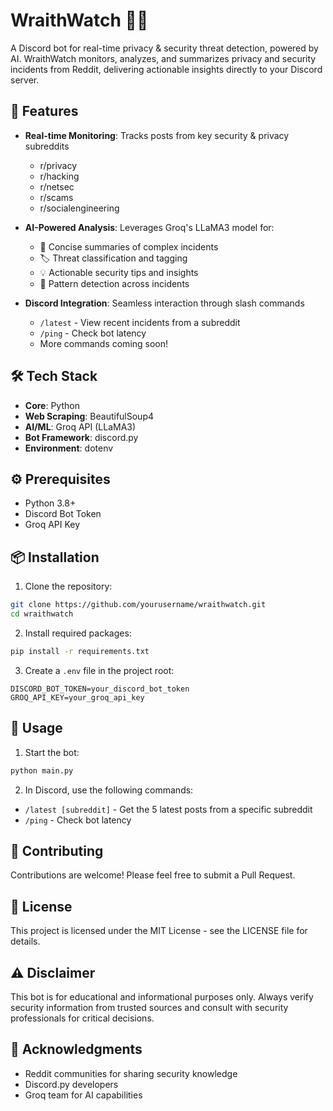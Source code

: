 # WraithWatch 🦹‍♂️

A Discord bot for real-time privacy & security threat detection, powered by AI. WraithWatch monitors, analyzes, and summarizes privacy and security incidents from Reddit, delivering actionable insights directly to your Discord server.

## 🌟 Features

- **Real-time Monitoring**: Tracks posts from key security & privacy subreddits
  - r/privacy
  - r/hacking
  - r/netsec
  - r/scams
  - r/socialengineering

- **AI-Powered Analysis**: Leverages Groq's LLaMA3 model for:
  - 📝 Concise summaries of complex incidents
  - 🏷️ Threat classification and tagging
  - 💡 Actionable security tips and insights
  - 🔄 Pattern detection across incidents

- **Discord Integration**: Seamless interaction through slash commands
  - `/latest` - View recent incidents from a subreddit
  - `/ping` - Check bot latency
  - More commands coming soon!

## 🛠️ Tech Stack

- **Core**: Python
- **Web Scraping**: BeautifulSoup4
- **AI/ML**: Groq API (LLaMA3)
- **Bot Framework**: discord.py
- **Environment**: dotenv

## ⚙️ Prerequisites

- Python 3.8+
- Discord Bot Token
- Groq API Key

## 📦 Installation

1. Clone the repository:
```bash
git clone https://github.com/yourusername/wraithwatch.git
cd wraithwatch
```

2. Install required packages:
```bash
pip install -r requirements.txt
```

3. Create a `.env` file in the project root:
```env
DISCORD_BOT_TOKEN=your_discord_bot_token
GROQ_API_KEY=your_groq_api_key
```

## 🚀 Usage

1. Start the bot:
```bash
python main.py
```

2. In Discord, use the following commands:
- `/latest [subreddit]` - Get the 5 latest posts from a specific subreddit
- `/ping` - Check bot latency

## 🤝 Contributing

Contributions are welcome! Please feel free to submit a Pull Request.

## 📝 License

This project is licensed under the MIT License - see the LICENSE file for details.

## ⚠️ Disclaimer

This bot is for educational and informational purposes only. Always verify security information from trusted sources and consult with security professionals for critical decisions.

## 🙏 Acknowledgments

- Reddit communities for sharing security knowledge
- Discord.py developers
- Groq team for AI capabilities 